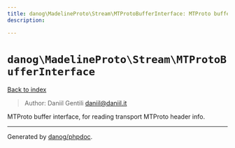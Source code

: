 ```yaml
---
title: danog\MadelineProto\Stream\MTProtoBufferInterface: MTProto buffer interface, for reading transport MTProto header info.
description: 

---
```

# `danog\MadelineProto\Stream\MTProtoBufferInterface`
[Back to index](../../../index.md)

> Author: Daniil Gentili <daniil@daniil.it>  
  

MTProto buffer interface, for reading transport MTProto header info.  




---
Generated by [danog/phpdoc](https://phpdoc.daniil.it).  